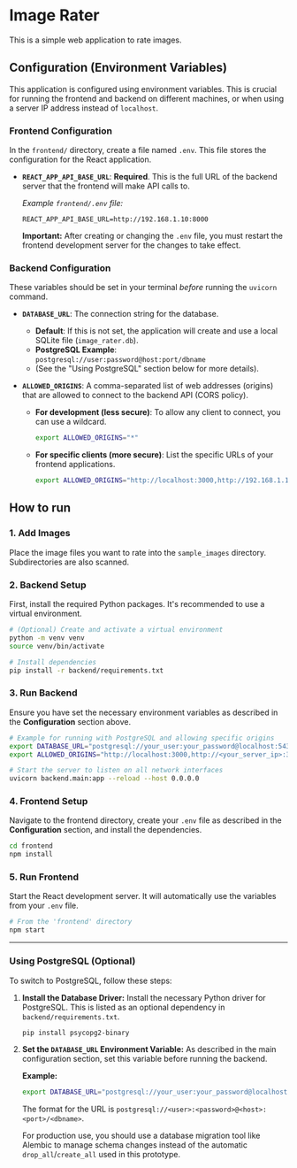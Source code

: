 # Image Rater

This is a simple web application to rate images.

## Configuration (Environment Variables)

This application is configured using environment variables. This is crucial for running the frontend and backend on different machines, or when using a server IP address instead of `localhost`.

### Frontend Configuration

In the `frontend/` directory, create a file named `.env`. This file stores the configuration for the React application.

-   **`REACT_APP_API_BASE_URL`**: **Required**. This is the full URL of the backend server that the frontend will make API calls to.

    *Example `frontend/.env` file:*
    ```
    REACT_APP_API_BASE_URL=http://192.168.1.10:8000
    ```

    **Important:** After creating or changing the `.env` file, you must restart the frontend development server for the changes to take effect.

### Backend Configuration

These variables should be set in your terminal *before* running the `uvicorn` command.

-   **`DATABASE_URL`**: The connection string for the database.
    -   **Default**: If this is not set, the application will create and use a local SQLite file (`image_rater.db`).
    -   **PostgreSQL Example**: `postgresql://user:password@host:port/dbname`
    -   (See the "Using PostgreSQL" section below for more details).

-   **`ALLOWED_ORIGINS`**: A comma-separated list of web addresses (origins) that are allowed to connect to the backend API (CORS policy).
    -   **For development (less secure)**: To allow any client to connect, you can use a wildcard.
        ```bash
        export ALLOWED_ORIGINS="*"
        ```
    -   **For specific clients (more secure)**: List the specific URLs of your frontend applications.
        ```bash
        export ALLOWED_ORIGINS="http://localhost:3000,http://192.168.1.10:3000"
        ```

## How to run

### 1. Add Images
Place the image files you want to rate into the `sample_images` directory. Subdirectories are also scanned.

### 2. Backend Setup
First, install the required Python packages. It's recommended to use a virtual environment.

```bash
# (Optional) Create and activate a virtual environment
python -m venv venv
source venv/bin/activate 

# Install dependencies
pip install -r backend/requirements.txt
```

### 3. Run Backend
Ensure you have set the necessary environment variables as described in the **Configuration** section above.

```bash
# Example for running with PostgreSQL and allowing specific origins
export DATABASE_URL="postgresql://your_user:your_password@localhost:5432/image_rater_db"
export ALLOWED_ORIGINS="http://localhost:3000,http://<your_server_ip>:3000"

# Start the server to listen on all network interfaces
uvicorn backend.main:app --reload --host 0.0.0.0
```

### 4. Frontend Setup
Navigate to the frontend directory, create your `.env` file as described in the **Configuration** section, and install the dependencies.

```bash
cd frontend
npm install
```

### 5. Run Frontend
Start the React development server. It will automatically use the variables from your `.env` file.

```bash
# From the 'frontend' directory
npm start
```

---

### Using PostgreSQL (Optional)

To switch to PostgreSQL, follow these steps:

1.  **Install the Database Driver:**
    Install the necessary Python driver for PostgreSQL. This is listed as an optional dependency in `backend/requirements.txt`.

    ```bash
    pip install psycopg2-binary
    ```

2.  **Set the `DATABASE_URL` Environment Variable:**
    As described in the main configuration section, set this variable before running the backend.

    **Example:**
    ```bash
    export DATABASE_URL="postgresql://your_user:your_password@localhost:5432/image_rater_db"
    ```

    The format for the URL is `postgresql://<user>:<password>@<host>:<port>/<dbname>`.

    For production use, you should use a database migration tool like Alembic to manage schema changes instead of the automatic `drop_all`/`create_all` used in this prototype.
